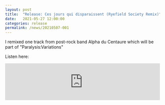 ```yaml
---
layout: post
title:  "Release: Ces jours qui disparaissent (Ryefield Society Remix)"
date:   2021-05-27 12:00:00
categories: release
permalink: /news/20210507-001
---
```


I remixed one track from post-rock band Alpha du Centaure which will <!--more--> be part of "Paralysis:Variations"

Listen here:

<iframe style="border: 0; width: 100%; height: 120px;" src="https://bandcamp.com/EmbeddedPlayer/album=3742979899/size=large/bgcol=ffffff/linkcol=333333/tracklist=false/artwork=small/track=1343879421/transparent=true/" seamless><a href="https://stellarfrequencies.bandcamp.com/album/paralysis-variations">Paralysis: Variations by Ryefield Society</a></iframe>